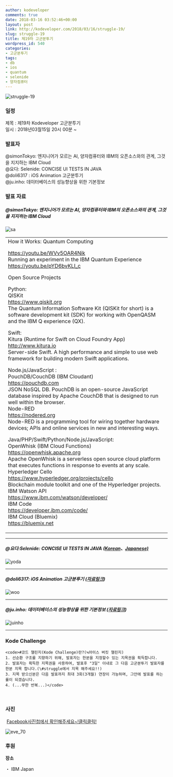 ```yaml
---
author: kodeveloper
comments: true
date: 2018-03-16 03:52:46+00:00
layout: post
link: http://kodeveloper.com/2018/03/16/struggle-19/
slug: struggle-19
title: 제19차 고군분투기
wordpress_id: 540
categories:
- 고군분투기
tags:
- db
- ios
- quantum
- selenide
- 양자컴퓨터
---
```


![struggle-19](http://kodeveloper.com/wp-content/uploads/2018/03/struggle-19.png)

### 일정

제목 : 제19차 Kodeveloper 고군분투기  
일시 : 2018년03월15일 20시 00분 ~

### 발표자

@simonTokyo: 엔지니어가 모르는 AI, 양자컴퓨터와 IBM의 오픈소스와의 관계, 그것을 지지하는 IBM Cloud  
@요다: Selenide: CONCISE UI TESTS IN JAVA  
@doli6317 : iOS Animation 고군분투기  
@ju.inho: 데이터베이스의 성능향상을 위한 기본정보

### 발표 자료

##### @simonTokyo: 엔지니어가 모르는 AI, 양자컴퓨터와 IBM의 오픈소스와의 관계, 그것을 지지하는 IBM Cloud

![sa](http://kodeveloper.com/wp-content/uploads/2018/03/sa-200x300.jpg)

<table ><tbody ><tr >
<td >How it Works: Quantum Computing

https://youtu.be/WVv5OAR4Nik  
Running an experiment in the IBM Quantum Experience  
https://youtu.be/pYD6bvKLI_c

Open Source Projects

Python:  
QISKit  
https://www.qiskit.org  
The Quantum Information Software Kit (QISKit for short) is a software development kit (SDK) for working with OpenQASM and the IBM Q experience (QX).

Swift:  
Kitura (Runtime for Swift on Cloud Foundry App)  
http://www.kitura.io  
Server-side Swift. A high performance and simple to use web framework for building modern Swift applications.

Node.js/JavaScript :  
PouchDB/CouchDB (IBM Cloudant)  
https://pouchdb.com  
JSON NoSQL DB. PouchDB is an open-source JavaScript database inspired by Apache CouchDB that is designed to run well within the browser.  
Node-RED  
https://nodered.org  
Node-RED is a programming tool for wiring together hardware devices; APIs and online services in new and interesting ways.

Java/PHP/Swift/Python/Node.js/JavaScript:  
OpenWhisk (IBM Cloud Functions)  
https://openwhisk.apache.org  
Apache OpenWhisk is a serverless open source cloud platform that executes functions in response to events at any scale.  
Hyperledger Cello  
https://www.hyperledger.org/projects/cello  
Blockchain module toolkit and one of the Hyperledger projects.  
IBM Watson API  
https://www.ibm.com/watson/developer/  
IBM Code  
https://developer.ibm.com/code/  
IBM Cloud (Bluemix)  
https://bluemix.net

</td></tr></tbody></table>

* * *

##### @요다:Selenide: CONCISE UI TESTS IN JAVA ([Korean](https://docs.google.com/presentation/d/1WI5rYHtxHFLgNXjnHy0W4wBa-MNKdgzWQNnZ-QsGU-M/edit#slide=id.p)、[Japanese)](https://docs.google.com/presentation/d/1wpLI5G2XxPeEMPUgpK4gTbo5e5QkSjLNbwa-bMqMSTI/edit)

![yoda](http://kodeveloper.com/wp-content/uploads/2018/03/yoda-200x300.jpg)

* * *

##### @doli6317: iOS Animation 고군분투기 ([자료링크](https://docs.google.com/presentation/d/1LQ45OjI8eINvJ9-OqlKow-keHRJAo5zHM6c841qeeDc/edit#slide=id.g353ebdbd6a_2_50))

![woo](http://kodeveloper.com/wp-content/uploads/2018/03/woo-200x300.jpg)

* * *

##### @ju.inho: 데이터베이스의 성능향상을 위한 기본정보 ([자료링크](https://drive.google.com/file/d/1eO842cIMmKVquzJIZHD91sF9H2oD6VH9/view))

![juinho](http://kodeveloper.com/wp-content/uploads/2018/03/juinho-200x300.jpg)

* * *

### Kode Challenge
    
    <code>#코드 챌린지(Kode Challenge)란?(≒아이스 버킷 챌린지)
    1. 선순환 구조를 지향하기 위해, 발표자는 한분을 지정할수 있는 지목권을 획득합니다.
    2. 발표자는 획득한 지목권을 사용하여, 발표후 "3일" 이내로 그 다음 고군분투기 발표자를 한분 지목 합니다.(\#struggle에서 지목 해주세요!!)
    3. 지목 받으신분은 다음 발표까지 최대 3회(3개월) 연장이 가능하며, 그안에 발표를 하는 룰이 되겠습니다.
    4. (...무한 반복...)</code>

 

### 사진

 [Facebook사진첩에서 확인해주세요~!클릭클릭!](https://www.facebook.com/media/set/?set=oa.2052709921640409&type=3)

![eve_70](http://kodeveloper.com/wp-content/uploads/2018/03/eve_70-1024x768.jpg)

### 후원

**장소**

・ IBM Japan

 
